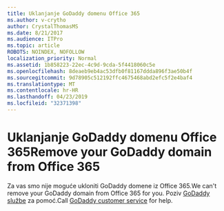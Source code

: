 ```yaml
---
title: Uklanjanje GoDaddy domenu Office 365
ms.author: v-crytho
author: CrystalThomasMS
ms.date: 8/21/2017
ms.audience: ITPro
ms.topic: article
ROBOTS: NOINDEX, NOFOLLOW
localization_priority: Normal
ms.assetid: 1b858223-22ec-4c9d-9cda-5f4418060c5e
ms.openlocfilehash: 8deaeb9eb4ac53dfb0f81167ddda896f3ae50b4f
ms.sourcegitcommit: 9d78905c512192ffc4675468abd2efc5f2e4baf4
ms.translationtype: MT
ms.contentlocale: hr-HR
ms.lasthandoff: 04/23/2019
ms.locfileid: "32371398"
---
```

# <a name="remove-your-godaddy-domain-from-office-365"></a><span data-ttu-id="6e2c8-102">Uklanjanje GoDaddy domenu Office 365</span><span class="sxs-lookup"><span data-stu-id="6e2c8-102">Remove your GoDaddy domain from Office 365</span></span>

<span data-ttu-id="6e2c8-103">Za vas smo nije moguće ukloniti GoDaddy domene iz Office 365.</span><span class="sxs-lookup"><span data-stu-id="6e2c8-103">We can't remove your GoDaddy domain from Office 365 for you.</span></span> <span data-ttu-id="6e2c8-104">Poziv [GoDaddy službe](https://www.godaddy.com/contact-us.aspx.aspx) za pomoć.</span><span class="sxs-lookup"><span data-stu-id="6e2c8-104">Call [GoDaddy customer service](https://www.godaddy.com/contact-us.aspx.aspx) for help.</span></span> 
  

